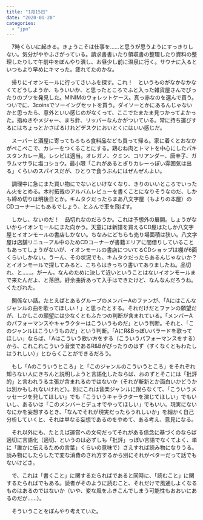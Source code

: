 ```yaml
---
title: "1月15日"
date: "2020-01-20"
categories: 
  - "jpn"
---
```


　7時くらいに起きる。きょうこそは仕事を……と思うが思うようにすっきりしない。気分がややふさがっている。請求書書いたり領収書の整理したり資料の整理したりして午前中をぼんやり潰し、お昼少し前に温泉に行く。サウナに入るといつもより早めにキマった。疲れてたのかな。

　帰りにイオンモールに行ってさいふを探す。これ！　というものがなかなかなくてどうしようか、もういいか、と思ったところでふと入った雑貨屋さんでぴったりのブツを発見した。MINIMのウォレットケース。真っ赤なのを選んで買う。ついでに、3coinsでソーイングセットを買う。ダイソーとかにあるんじゃないかと思ったら、意外といい感じのがなくって、ここでたまたま見つかってよかった。指ぬきやメジャー、まち針、リッパーなんかがついている。常に持ち運びするにはちょっとかさばるけれどデスクにおいとくにはいい感じだ。

　スーパーと酒屋に寄ってもろもろ食料品なども買って帰る。家に着くとおなかがぺこぺこで、カレーをつくることにする。鶏むね肉とトマトを中心にしたパキスタンカレー風。レシピは適当。オレガノ、クミン、コリアンダー、唐辛子、ガラムマサラに塩コショウ。最小限「これがあるとぎりカレーっぽい雰囲気は出る」くらいのスパイスだが、ひとりで食うぶんにはぜんぜんよい。

　調理中に急にまた買い物にでないといけなくなり、きりのいいところでいったん火をとめる。木村拓哉のアルバムレビューを書くことになりそうなのだ、しかも締め切りは明後日とか。キムタクだったらまあ八文字屋（もよりの本屋）のCDコーナーにもあるでしょう、とふんで車を飛ばす。

　しかし、ないのだ！　品切れなのだろうか。これは予想外の展開。しょうがないからイオンモールにまた向かう。天童には新譜を買えるCD屋はたしか八文字屋とイオンモールの書店しかない。ちなみにどちらも売り場面積は狭い。八文字屋は店舗リニューアル中のためCDコーナーが書籍エリアに間借りしていることもあってしょうがないが、イオンモールの書店についてるCDショップは棚が6面くらいしかない。うーん、その状況でも、キムタクだったらあるんじゃないか？　とイオンモールで探してみると、こちらはきっちり書いてありましたね。品切れ、と……。がーん。なんのために決して近いということはないイオンモールまで来たんだよ、と落胆。紆余曲折あって入手はできたけど、なんなんだろうね。くたびれた。

　関係ない話。たとえばとあるグループのメンバーAのファンが、「Aにはこんなジャンルの曲を歌ってほしい！」と思ったとする。それだけだとファンの願望だが、しかしこの願望には少なくともふたつの判断が含まれている。「メンバーAのパフォーマンスやキャラクターはこういうものだ」という判断。それと、「このジャンルはこういうものだ」という判断。「AにR&Bっぽいバラードを歌ってほしい」ならば、「Aはこういう歌い方をする（こういうパフォーマンスをする）から、これこれこういう音楽であるR&Bがぴったりのはず（すくなくともわたしはうれしい）」とひらくことができるだろう。

　もし「Aのこういうところ」と「このジャンルのこういうところ」をそれぞれ知らない人にきちんと説明しようと言語化したならば、おのずとそこには「批評的」と言われうる主張が含まれるのではないか（それが斬新とか面白いかどうかは別かもしれないけれど）。別にこれは音楽ジャンルに限らなくて、「こういうメッセージを発してほしい」でも「こういうキャラクターを演じてほしい」でもいいし、あるいは「このメンバーとデュオでやってほしい」でもいい。現実にないなにかを妄想するとき、「なんでそれが現実だったらうれしいか」を細かく自己分析していくと、それは単なる妄想であるのをやめて、ある考え、意見になる。

　それ以外にも、たとえば運営への文句だってそれがある信念に基づくのならば適切に言語化（適切、というのは必ずしも「批評」っぽい言語でなくてよく、単に「誰かに伝えるための言葉」くらいの意味で）さえすれば読み物になりうる。読み物にしたらしたで変な消費のされ方するから別にそれがベターだって話でもないけどさ。

　で、これは「書くこと」に関するたらればであると同時に、「読むこと」に関するたらればでもある。読者がそのように読むこと、それだけで風通しよくなるものはあるのではないか（いや、変な風をふきこんでしまう可能性もおおいにあるのだが……）。

　そういうことをぼんやり考えていた。
